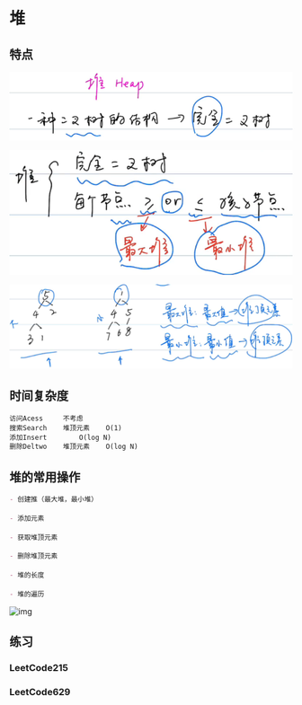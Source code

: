 # 堆

## 特点

![image-20210512162959598](images/image-20210512162959598.png)



![image-20210512163146836](images/image-20210512163146836.png)



![image-20210512163239028](images/image-20210512163239028.png)



## 时间复杂度

```markdown
访问Acess 	不考虑
搜索Search 	堆顶元素	O(1)		
添加Insert 		O(log N)
删除Deltwo 	堆顶元素	O(log N)
```





## 堆的常用操作

```markdown
- 创建推（最大堆，最小堆）

- 添加元素

- 获取堆顶元素

- 删除堆顶元素

- 堆的长度

- 堆的遍历
```



![img](https://i0.hdslb.com/bfs/article/watermark/05e39c9985d3af9b752aaaf4933819528363b88c.png@1320w_1468h.webp)



## 练习

### LeetCode215

### LeetCode629
